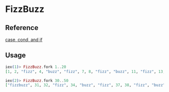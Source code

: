 # FizzBuzz

## Reference

[case, cond, and if](https://elixir-lang.org/getting-started/case-cond-and-if.html)

## Usage
```elixir
iex(1)> FizzBuzz.fork 1..20
[1, 2, "fizz", 4, "buzz", "fizz", 7, 8, "fizz", "buzz", 11, "fizz", 13, 14, "fizzbuzz", 16, 17, "fizz", 19, "buzz"]

iex(2)> FizzBuzz.fork 30..50
["fizzbuzz", 31, 32, "fizz", 34, "buzz", "fizz", 37, 38, "fizz", "buzz", 41, "fizz", 43, 44, "fizzbuzz", 46, 47, "fizz", 49, "buzz"]
```
